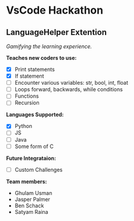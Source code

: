 # VsCode Hackathon

## LanguageHelper Extention

_Gamifying the learning experience._

**Teaches new coders to use:**
 - [x] Print statements
 - [x] If statement
 - [ ] Encounter various variables: str, bool, int, float
 - [ ] Loops forward, backwards, while conditions
 - [ ] Functions
 - [ ] Recursion

**Languages Supported:**
 - [x] Python
 - [ ] JS
 - [ ] Java
 - [ ] Some form of C

**Future Integrataion:**
- [ ] Custom Challenges

**Team members:**
- Ghulam Usman
- Jasper Palmer
- Ben Schack
- Satyam Raina